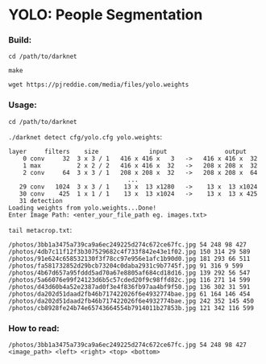 # YOLO: People Segmentation

### Build:
```cd /path/to/darknet```

```make```

```wget https://pjreddie.com/media/files/yolo.weights ```

### Usage:
```cd /path/to/darknet```

```./darknet detect cfg/yolo.cfg yolo.weights```:

```
layer     filters    size              input                output
    0 conv     32  3 x 3 / 1   416 x 416 x   3   ->   416 x 416 x  32
    1 max          2 x 2 / 2   416 x 416 x  32   ->   208 x 208 x  32
    2 conv     64  3 x 3 / 1   208 x 208 x  32   ->   208 x 208 x  64
                                 ... 
   29 conv   1024  3 x 3 / 1    13 x  13 x1280   ->    13 x  13 x1024
   30 conv    425  1 x 1 / 1    13 x  13 x1024   ->    13 x  13 x 425
   31 detection
Loading weights from yolo.weights...Done!
Enter Image Path: <enter_your_file_path eg. images.txt>
```

```tail metacrop.txt```:

```
/photos/3bb1a3475a739ca9a6ec249225d274c672ce67fc.jpg 54 248 98 427
/photos/4db7c11f12f3b307529682c4f733f842e43e1f02.jpg 150 314 29 589
/photos/91e624c658532130f3f78cc97e956e1afc1b90d0.jpg 181 293 66 511
/photos/fa581732852d29bcb73204c0daba2931c9b7745f.jpg 91 316 9 599
/photos/4b67d657a95fddd5ad70a67e8805af684cd18d16.jpg 139 292 56 547
/photos/5a66076e99f24123d6b5c57cded20f9c98ffd82c.jpg 116 271 14 599
/photos/d43d60b4a52e2387ad0f3e4f836fb97aa4bf9f50.jpg 136 302 31 591
/photos/da202d51daad2fb46b717422026f6e4932774bae.jpg 61 164 146 454
/photos/da202d51daad2fb46b717422026f6e4932774bae.jpg 242 352 145 450
/photos/cb8928fe24b74e65743664554b7914011b27853b.jpg 121 342 116 599
```

### How to read:
```/photos/3bb1a3475a739ca9a6ec249225d274c672ce67fc.jpg 54 248 98 427```
```<image_path> <left> <right> <top> <bottom>```
